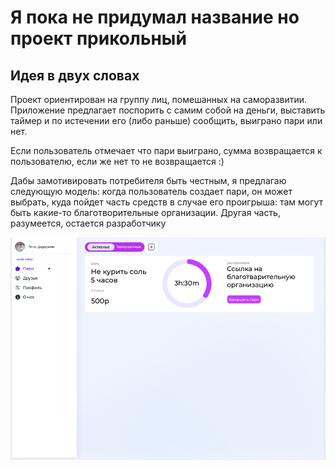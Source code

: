 # Я пока не придумал название но проект прикольный

## Идея в двух словах

Проект ориентирован на группу лиц, помешанных на саморазвитии. Приложение предлагает поспорить с самим собой на деньги, выставить таймер и по истечении его (либо раньше) сообщить, выиграно пари или нет.

Если пользователь отмечает что пари выиграно, сумма возвращается к пользователю, если же нет то не возвращается :)

Дабы замотивировать потребителя быть честным, я предлагаю следующую модель: когда пользователь создает пари, он может выбрать, куда пойдет часть средств в случае его проигрыша: там могут быть какие-то благотворительные организации. Другая часть, разумеется, остается разработчику

![Главная страница](https://github.com/murovv/WebLab/blob/raw-html/main_page.png)

